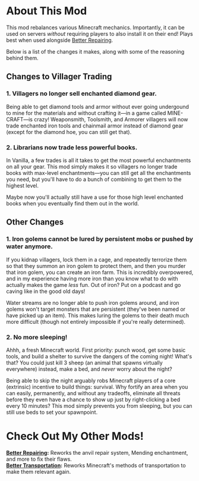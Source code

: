 # About This Mod

This mod rebalances various Minecraft mechanics. Importantly, it can be used on servers *without* requiring players to also install it on their end! Plays best when used alongside [Better Repairing](https://github.com/tom-weiland/better-repairing-mod).

Below is a list of the changes it makes, along with some of the reasoning behind them.

## Changes to Villager Trading

### 1. Villagers no longer sell enchanted diamond gear.

Being able to get diamond tools and armor without ever going undergound to mine for the materials and without crafting it—in a game called MINE-CRAFT—is crazy! Weaponsmith, Toolsmith, and Armorer villagers will now trade enchanted iron tools and chainmail armor instead of diamond gear (except for the diamond hoe, you can still get that).

### 2. Librarians now trade less powerful books.

In Vanilla, a few trades is all it takes to get the most powerful enchantments on all your gear. This mod simply makes it so villagers no longer trade books with max-level enchantments—you can still get all the enchantments you need, but you'll have to do a bunch of combining to get them to the highest level.

Maybe now you'll actually still have a use for those high level enchanted books when you eventually find them out in the world.

## Other Changes

### 1. Iron golems cannot be lured by persistent mobs or pushed by water anymore.

If you kidnap villagers, lock them in a cage, and repeatedly terrorize them so that they summon an iron golem to protect them, and then you murder that iron golem, you can create an iron farm. This is incredibly overpowered, and in my experience having more iron than you know what to do with actually makes the game *less* fun. Out of iron? Put on a podcast and go caving like in the good old days!

Water streams are no longer able to push iron golems around, and iron golems won't target monsters that are persistent (they've been named or have picked up an item). This makes luring the golems to their death much more difficult (though not entirely impossible if you're really determined).


### 2. No more sleeping!

Ahhh, a fresh Minecraft world. First priority: punch wood, get some basic tools, and build a shelter to survive the dangers of the coming night! What's that? You could just kill 3 sheep (an animal that spawns virtually everywhere) instead, make a bed, and *never* worry about the night?

Being able to skip the night arguably robs Minecraft players of a core (extrinsic) incentive to build things: survival. Why fortify an area when you can easily, permanently, and without any tradeoffs, eliminate all threats before they even have a chance to show up just by right-clicking a bed every 10 minutes? This mod simply prevents you from sleeping, but you can still use beds to set your spawnpoint.

# Check Out My Other Mods!

**[Better Repairing](https://github.com/tom-weiland/better-repairing-mod):** Reworks the anvil repair system, Mending enchantment, and more to fix their flaws.<br>
**[Better Transportation](https://github.com/tom-weiland/better-transportation-mod):** Reworks Minecraft's methods of transportation to make them relevant again.